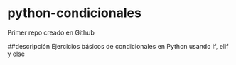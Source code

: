 # python-condicionales
Primer repo creado en Github

##descripción
Ejercicios básicos de condicionales en Python usando if, elif y else
